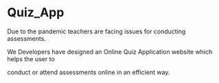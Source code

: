 

# Quiz_App

Due to the pandemic teachers are facing issues for conducting assessments.

We Developers have designed an Online Quiz Application website which helps the user  to

conduct or attend assessments online in an efficient way.         
    
